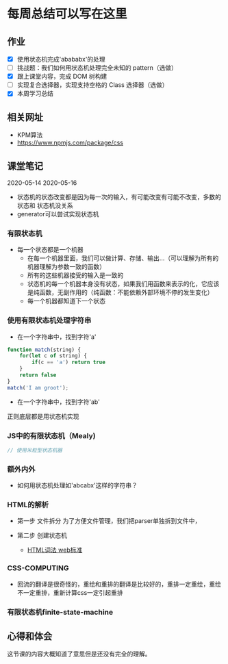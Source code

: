 # 每周总结可以写在这里

## 作业
- [x] 使用状态机完成'abababx'的处理
- [ ] 挑战题：我们如何用状态机处理完全未知的 pattern（选做）
- [x] 跟上课堂内容，完成 DOM 树构建
- [ ] 实现复合选择器，实现支持空格的 Class 选择器（选做）
- [x] 本周学习总结
## 相关网址
- KPM算法
- https://www.npmjs.com/package/css 
## 课堂笔记
2020-05-14
2020-05-16
- 状态机的状态改变都是因为每一次的输入，有可能改变有可能不改变，多数的状态和
状态机没关系
- generator可以尝试实现状态机
### 有限状态机
- 每一个状态都是一个机器
    - 在每一个机器里面，我们可以做计算、存储、输出...（可以理解为所有的机器理解为参数一致的函数）
    - 所有的这些机器接受的输入是一致的
    - 状态机的每一个机器本身没有状态，如果我们用函数来表示的化，它应该是纯函数，无副作用的（纯函数：不能依赖外部环境不停的发生变化）
    - 每一个机器都知道下一个状态

###  使用有限状态机处理字符串
- 在一个字符串中，找到字符'a'
```js
function match(string) {
    for(let c of string) {
        if(c == 'a') return true
    }
    return false
}
match('I am groot');
```
- 在一个字符串中，找到字符'ab'


正则底层都是用状态机实现

### JS中的有限状态机（Mealy)
```js
// 使用米粒型状态机器

```

### 额外内外
- 如何用状态机处理如'abcabx'这样的字符串？

### HTML的解析
- 第一步 文件拆分
为了方便文件管理，我们把parser单独拆到文件中，
- 第二步 创建状态机

    - [HTML词法 web标准](https://html.spec.whatwg.org/multipage/parsing.html#data-state)

### CSS-COMPUTING
- 回流的翻译是很奇怪的，重绘和重排的翻译是比较好的，重排一定重绘，重绘不一定重排，重新计算css一定引起重排

### 有限状态机finite-state-machine

## 心得和体会
这节课的内容大概知道了意思但是还没有完全的理解。